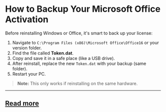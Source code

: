 # How to Backup Your Microsoft Office Activation
Before reinstalling Windows or Office, it's smart to back up your license:
1. Navigate to `C:\Program Files (x86)\Microsoft Office\Office16` or your version folder.
2. Find the file called **Token.dat**.
3. Copy and save it in a safe place (like a USB drive).
4. After reinstall, replace the new `Token.dat` with your backup (same folder).
5. Restart your PC.
> **Note:** This only works if reinstalling on the same hardware.
---
[Read more](https://github.com/winoff-master/)
---
